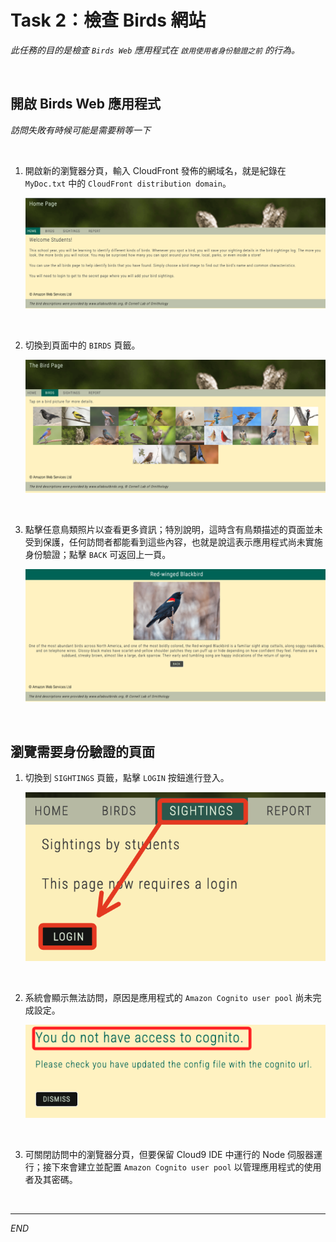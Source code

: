 # Task 2：檢查 Birds 網站

_此任務的目的是檢查 `Birds Web` 應用程式在 `啟用使用者身份驗證之前` 的行為。_

<br>

## 開啟 Birds Web 應用程式

_訪問失敗有時候可能是需要稍等一下_

<br>

1. 開啟新的瀏覽器分頁，輸入 CloudFront 發佈的網域名，就是紀錄在 `MyDoc.txt` 中的 `CloudFront distribution domain`。

    ![](images/img_07.png)

<br>

2. 切換到頁面中的 `BIRDS` 頁籤。

    ![](images/img_08.png)

<br>

3. 點擊任意鳥類照片以查看更多資訊；特別說明，這時含有鳥類描述的頁面並未受到保護，任何訪問者都能看到這些內容，也就是說這表示應用程式尚未實施身份驗證；點擊 `BACK` 可返回上一頁。

    ![](images/img_09.png)

<br>

## 瀏覽需要身份驗證的頁面

1. 切換到 `SIGHTINGS` 頁籤，點擊 `LOGIN` 按鈕進行登入。

    ![](images/img_56.png)

<br>

2. 系統會顯示無法訪問，原因是應用程式的 `Amazon Cognito user pool` 尚未完成設定。

    ![](images/img_10.png)

<br>

3. 可關閉訪問中的瀏覽器分頁，但要保留 Cloud9 IDE 中運行的 Node 伺服器運行；接下來會建立並配置 `Amazon Cognito user pool` 以管理應用程式的使用者及其密碼。

<br>

___

_END_
